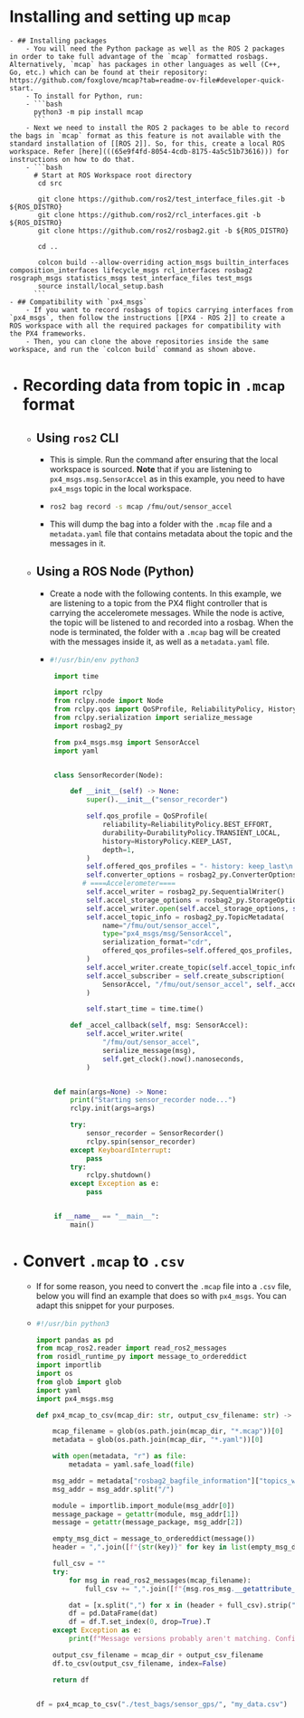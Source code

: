 # Installing and setting up `mcap`
	- ## Installing packages
		- You will need the Python package as well as the ROS 2 packages in order to take full advantage of the `mcap` formatted rosbags. Alternatively, `mcap` has packages in other languages as well (C++, Go, etc.) which can be found at their repository: https://github.com/foxglove/mcap?tab=readme-ov-file#developer-quick-start.
		- To install for Python, run:
		- ```bash
		  python3 -m pip install mcap
		  ```
		- Next we need to install the ROS 2 packages to be able to record the bags in `mcap` format as this feature is not available with the standard installation of [[ROS 2]]. So, for this, create a local ROS workspace. Refer [here](((65e9f4fd-8054-4cdb-8175-4a5c51b73616))) for instructions on how to do that.
		- ```bash
		  # Start at ROS Workspace root directory
		   cd src  
		  
		   git clone https://github.com/ros2/test_interface_files.git -b ${ROS_DISTRO}
		   git clone https://github.com/ros2/rcl_interfaces.git -b ${ROS_DISTRO}
		   git clone https://github.com/ros2/rosbag2.git -b ${ROS_DISTRO}
		  
		   cd ..
		  
		   colcon build --allow-overriding action_msgs builtin_interfaces composition_interfaces lifecycle_msgs rcl_interfaces rosbag2 rosgraph_msgs statistics_msgs test_interface_files test_msgs
		   source install/local_setup.bash
		  ```
	- ## Compatibility with `px4_msgs`
		- If you want to record rosbags of topics carrying interfaces from `px4_msgs`, then follow the instructions [[PX4 - ROS 2]] to create a ROS workspace with all the required packages for compatibility with the PX4 frameworks.
		- Then, you can clone the above repositories inside the same workspace, and run the `colcon build` command as shown above.
- # Recording data from topic in `.mcap` format
	- ## Using `ros2` CLI
		- This is simple. Run the command after ensuring that the local workspace is sourced. **Note** that if you are listening to `px4_msgs.msg.SensorAccel` as  in this example, you need to have `px4_msgs` topic in the local workspace.
		- ```bash
		  ros2 bag record -s mcap /fmu/out/sensor_accel
		   ```
		- This will dump the bag into a folder with the `.mcap` file and a `metadata.yaml` file that contains metadata about the topic and the messages in it.
	- ## Using a ROS Node (Python)
		- Create a node with the following contents. In this example, we are listening to a topic from the PX4 flight controller that is carrying the acceleromete messages. While the node is active, the topic will be listened to and recorded into a rosbag. When the node is terminated, the folder with a `.mcap` bag will be created with the messages inside it, as well as a `metadata.yaml` file.
		- ```python
		  #!/usr/bin/env python3
		  
		   import time
		  
		   import rclpy
		   from rclpy.node import Node
		   from rclpy.qos import QoSProfile, ReliabilityPolicy, HistoryPolicy, DurabilityPolicy
		   from rclpy.serialization import serialize_message
		   import rosbag2_py
		  
		   from px4_msgs.msg import SensorAccel
		   import yaml
		  
		  
		   class SensorRecorder(Node):
		  
		       def __init__(self) -> None:
		           super().__init__("sensor_recorder")
		  
		           self.qos_profile = QoSProfile(
		               reliability=ReliabilityPolicy.BEST_EFFORT,
		               durability=DurabilityPolicy.TRANSIENT_LOCAL,
		               history=HistoryPolicy.KEEP_LAST,
		               depth=1,
		           )
		           self.offered_qos_profiles = "- history: keep_last\n  depth: 1\n  reliability: best_effort\n  durability: transient_local\n  deadline:\n    sec: 0\n    nsec: 0\n  lifespan:\n    sec: 0\n    nsec: 0\n  liveliness: system_default\n  liveliness_lease_duration:\n    sec: 0\n    nsec: 0\n  avoid_ros_namespace_conventions: false"
		           self.converter_options = rosbag2_py.ConverterOptions("", "")
		          # ====Accelerometer====
		           self.accel_writer = rosbag2_py.SequentialWriter()
		           self.accel_storage_options = rosbag2_py.StorageOptions(uri="sensor_accel", storage_id="mcap")
		           self.accel_writer.open(self.accel_storage_options, self.converter_options)
		           self.accel_topic_info = rosbag2_py.TopicMetadata(
		               name="/fmu/out/sensor_accel",
		               type="px4_msgs/msg/SensorAccel",
		               serialization_format="cdr",
		               offered_qos_profiles=self.offered_qos_profiles,
		           )
		           self.accel_writer.create_topic(self.accel_topic_info)
		           self.accel_subscriber = self.create_subscription(
		               SensorAccel, "/fmu/out/sensor_accel", self._accel_callback, self.qos_profile
		           )
		  
		           self.start_time = time.time()
		  
		       def _accel_callback(self, msg: SensorAccel):
		           self.accel_writer.write(
		               "/fmu/out/sensor_accel",
		               serialize_message(msg),
		               self.get_clock().now().nanoseconds,
		           )
		  
		  
		   def main(args=None) -> None:
		       print("Starting sensor_recorder node...")
		       rclpy.init(args=args)
		  
		       try:
		           sensor_recorder = SensorRecorder()
		           rclpy.spin(sensor_recorder)
		       except KeyboardInterrupt:
		           pass
		       try:
		           rclpy.shutdown()
		       except Exception as e:
		           pass
		  
		  
		   if __name__ == "__main__":
		       main()
		  ```
- # Convert `.mcap` to `.csv`
	- If for some reason, you need to convert the `.mcap` file into a `.csv` file, below you will find an example that does so with `px4_msgs`. You can adapt this snippet for your purposes.
	- ```python
	  #!/usr/bin python3
	  
	  import pandas as pd
	  from mcap_ros2.reader import read_ros2_messages
	  from rosidl_runtime_py import message_to_ordereddict
	  import importlib
	  import os
	  from glob import glob
	  import yaml
	  import px4_msgs.msg
	  
	  def px4_mcap_to_csv(mcap_dir: str, output_csv_filename: str) -> pd.DataFrame:
	  
	      mcap_filename = glob(os.path.join(mcap_dir, "*.mcap"))[0]
	      metadata = glob(os.path.join(mcap_dir, "*.yaml"))[0]
	  
	      with open(metadata, "r") as file:
	          metadata = yaml.safe_load(file)
	  
	      msg_addr = metadata["rosbag2_bagfile_information"]["topics_with_message_count"][0]["topic_metadata"]["type"]
	      msg_addr = msg_addr.split("/")
	  
	      module = importlib.import_module(msg_addr[0])
	      message_package = getattr(module, msg_addr[1])
	      message = getattr(message_package, msg_addr[2])
	  
	      empty_msg_dict = message_to_ordereddict(message())
	      header = ",".join([f"{str(key)}" for key in list(empty_msg_dict.keys())]) + "\n"
	  
	      full_csv = ""
	      try:
	          for msg in read_ros2_messages(mcap_filename):
	              full_csv += ",".join([f"{msg.ros_msg.__getattribute__(key)}" for key in list(empty_msg_dict.keys())]) + "\n"
	  
	          dat = [x.split(",") for x in (header + full_csv).strip("\n").split("\n")]
	          df = pd.DataFrame(dat)
	          df = df.T.set_index(0, drop=True).T
	      except Exception as e:
	          print(f"Message versions probably aren't matching. Confirm if message fields are matching: {e}")
	  
	      output_csv_filename = mcap_dir + output_csv_filename
	      df.to_csv(output_csv_filename, index=False)
	  
	      return df
	  
	  
	  df = px4_mcap_to_csv("./test_bags/sensor_gps/", "my_data.csv")
	  ```